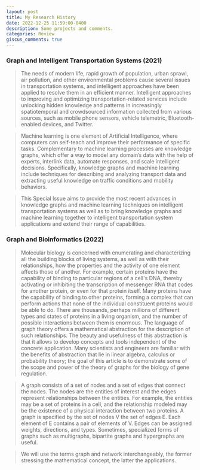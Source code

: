 ```yaml
---
layout: post
title: My Research History
date: 2022-12-25 11:59:00-0400
description: Some projects and comments.
categories: Review
giscus_comments: true
---
```



### Graph and Intelligent Transportation Systems (2021)
>The needs of modern life, rapid growth of population, urban sprawl, air pollution, and other environmental problems cause several issues in transportation systems, and intelligent approaches have been applied to resolve them in an efficient manner.
Intelligent approaches to improving and optimizing transportation-related services include unlocking hidden knowledge and patterns in increasingly spatiotemporal and crowdsourced information collected from various sources, such as mobile phone sensors, vehicle telemetric, Bluetooth-enabled devices, and Twitter.

> Machine learning is one element of Artificial Intelligence, where computers can self-teach and improve their performance of specific tasks. Complementary to machine learning processes are knowledge graphs, which offer a way to model any domain’s data with the help of experts, interlink data, automate responses, and scale intelligent decisions. Specifically, knowledge graphs and machine learning include techniques for describing and analyzing transport data and extracting useful knowledge on traffic conditions and mobility behaviors.

> This Special Issue aims to provide the most recent advances in knowledge graphs and machine learning techniques on intelligent transportation systems as well as to bring knowledge graphs and machine learning together to intelligent transportation system applications and extend their range of capabilities.

### Graph and Bioinformatics (2022)

> Molecular biology is concerned with enumerating and characterizing all the building blocks of living systems, as well as with their relationships, how the properties and the activity of one element affects those of another. For example, certain proteins have the capability of binding to particular regions of a cell's DNA, thereby activating or inhibiting the transcription of messenger RNA that codes for another protein, or even for that protein itself. Many proteins have the capability of binding to other proteins, forming a complex that can perform actions that none of the individual constituent proteins would be able to do. There are thousands, perhaps millions of different types and states of proteins in a living organism, and the number of possible interactions between them is enormous. The language of graph theory offers a mathematical abstraction for the description of such relationships. The beauty and usefulness of this abstraction is that it allows to develop concepts and tools independent of the concrete application. Many scientists and engineers are familiar with the benefits of abstraction that lie in linear algebra, calculus or probability theory; the goal of this article is to demonstrate some of the scope and power of the theory of graphs for the biology of gene regulation.

> A graph consists of a set of nodes and a set of edges that connect the nodes. The nodes are the entities of interest and the edges represent relationships between the entities. For example, the entities may be a set of proteins in a cell, and the relationship modeled may be the existence of a physical interaction between two proteins. A graph is specified by the set of nodes V the set of edges E. Each element of E contains a pair of elements of V. Edges can be assigned weights, directions, and types. Sometimes, specialized forms of graphs such as multigraphs, bipartite graphs and hypergraphs are useful.

> We will use the terms graph and network interchangeably, the former stressing the mathematical concept, the latter the applications.
